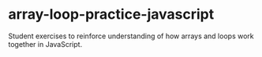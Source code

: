 # array-loop-practice-javascript
Student exercises to reinforce understanding of how arrays and loops work together in JavaScript.
